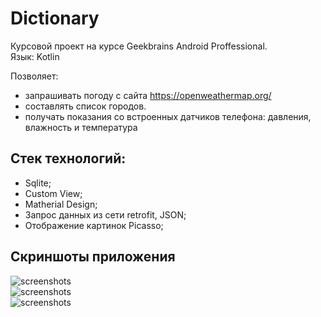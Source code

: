# Dictionary
Курсовой проект на курсе Geekbrains Android Proffessional.   
Язык: Kotlin

Позволяет:  
- запрашивать погоду с сайта https://openweathermap.org/
- составлять список городов.
- получать показания со встроенных датчиков телефона: давления, влажность и температура

## Стек технологий:  
- Sqlite;
- Custom View;
- Matherial Design;
- Запрос данных из сети retrofit, JSON;
- Отображение картинок Picasso;

## Скриншоты приложения
![screenshots](./Weather1.png?raw=true)  
![screenshots](./Weather2.png?raw=true)  
![screenshots](./Weather3.png?raw=true)  

